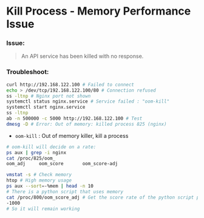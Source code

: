 # Kill Process - Memory Performance Issue

### Issue:
> An API service has been killed with no response.


### Troubleshoot:
```sh
curl http://192.168.122.100 # Failed to connect
echo > /dev/tcp/192.168.122.100/80 # Connection refused
ss -ltnp # Nginx port not shown
systemctl status nginx.service # Service failed : "oom-kill"
systemctl start nginx.service
ss -ltnp
ab -n 500000 -c 5000 http://192.168.122.100 # Test
dmesg -D # Error: Out of memory: killed process 825 (nginx)
```

* `oom-kill` : Out of memory killer, kill a process

```sh
# oom-kill will decide on a rate:
ps aux | grep -i nginx
cat /proc/825/oom_
oom_adj     oom_score       oom_score-adj
```

```sh
vmstat -s # Check memory
htop # High memory usage
ps aux --sort=-%mem | head -n 10
# There is a python script that uses memory
cat /proc/800/oom_score_adj # Get the score rate of the python script process
-1000
# So it will remain working
```

